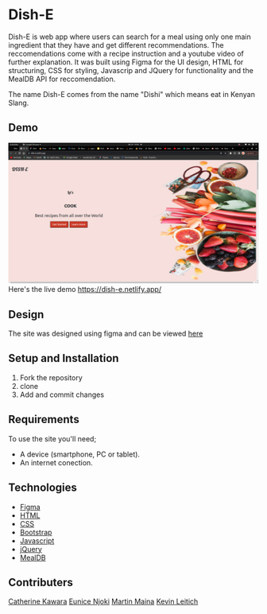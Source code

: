 # Dish-E
Dish-E is web app where users can search for a meal using only one main ingredient that they have and get different recommendations. The reccomendations come with a recipe instruction and a youtube video of further explanation. It was built using Figma for the UI design, HTML for structuring, CSS for styling, Javascrip and JQuery for functionality and the MealDB API for reccomendation.

The name Dish-E comes from the name "Dishi" which means eat in Kenyan Slang.


## Demo
![home screenshot](https://github.com/CKawara/Dish-E/blob/master/assets/Screenshot%20from%202022-03-24%2019-05-52.png)
Here's the live demo https://dish-e.netlify.app/


## Design
The site was designed using figma and can be viewed [here](https://www.figma.com/file/zIG5fdu028H86nJbUBDyJ0/Dish-E?node-id=0%3A1)


## Setup and Installation
1. Fork the repository
2. clone 
3. Add and commit changes


## Requirements
To use the site you'll need;
- A device (smartphone, PC or tablet).
- An internet conection.


## Technologies
- [Figma](https://www.figma.com/)
- [HTML](https://www.w3schools.com/html/)
- [CSS](https://www.w3schools.com/css/) 
- [Bootstrap](https://getbootstrap.com/) 
- [Javascript](https://www.w3schools.com/js/)
- [jQuery](https://jquery.com/)
- [MealDB](https://www.themealdb.com/api.php)


## Contributers
[Catherine Kawara](https://github.com/CKawara/)
[Eunice Njoki](https://github.com/Njokinuthia)
[Martin Maina](https://github.com/Martin023)
[Kevin Leitich](https://github.com/kLeitich)
